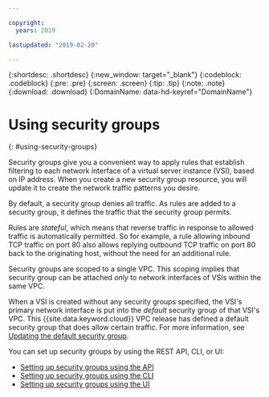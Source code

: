 ```yaml
---

copyright:
  years: 2019

lastupdated: "2019-02-20"

---
```


{:shortdesc: .shortdesc}
{:new_window: target="_blank"}
{:codeblock: .codeblock}
{:pre: .pre}
{:screen: .screen}
{:tip: .tip}
{:note: .note}
{:download: .download}
{:DomainName: data-hd-keyref="DomainName"}

# Using security groups
{: #using-security-groups}

Security groups give you a convenient way to apply rules that establish filtering to each network interface of a virtual server instance (VSI), based on IP address. When you create a new security group resource, you will update it to create the network traffic patterns you desire.

By default, a security group denies all traffic. As rules are added to a security group, it defines the traffic that the security group permits.

Rules are _stateful_, which means that reverse traffic in response to allowed traffic is automatically permitted. So for example, a rule allowing inbound TCP traffic on port 80 also allows replying outbound TCP traffic on port 80 back to the originating host, without the need for an additional rule.

Security groups are scoped to a single VPC. This scoping implies that security group can be attached _only_ to network interfaces of VSIs within the same VPC.

When a VSI is created without any security groups specified, the VSI's primary network interface is put into the _default_ security group of that VSI's VPC. This {{site.data.keyword.cloud}} VPC release has defined a default security group that does allow certain traffic. For more information, see [Updating the default security group](/docs/infrastructure/vpc-network?topic=vpc-network-updating-the-default-security-group).

You can set up security groups by using the REST API, CLI, or UI:

* [Setting up security groups using the API](/docs/infrastructure/vpc-network?topic=vpc-network-setting-up-security-groups-using-the-apis)
* [Setting up security groups using the CLI](/docs/infrastructure/vpc-network?topic=vpc-network-setting-up-security-groups-using-the-cli)
* [Setting up security groups using the UI](/docs/infrastructure/vpc?topic=vpc-creating-a-vpc-using-the-ibm-cloud-console#configuring-the-security-group-for-the-instance)
